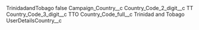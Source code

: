 <?xml version="1.0" encoding="UTF-8"?>
<CustomMetadata xmlns="http://soap.sforce.com/2006/04/metadata" xmlns:xsi="http://www.w3.org/2001/XMLSchema-instance" xmlns:xsd="http://www.w3.org/2001/XMLSchema">
    <label>TrinidadandTobago</label>
    <protected>false</protected>
    <values>
        <field>Campaign_Country__c</field>
        <value xsi:nil="true"/>
    </values>
    <values>
        <field>Country_Code_2_digit__c</field>
        <value xsi:type="xsd:string">TT</value>
    </values>
    <values>
        <field>Country_Code_3_digit__c</field>
        <value xsi:type="xsd:string">TTO</value>
    </values>
    <values>
        <field>Country_Code_full__c</field>
        <value xsi:type="xsd:string">Trinidad and Tobago</value>
    </values>
    <values>
        <field>UserDetailsCountry__c</field>
        <value xsi:nil="true"/>
    </values>
</CustomMetadata>
